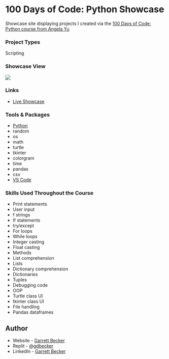 # 100 Days of Code: Python Showcase

Showcase site displaying projects I created via the [100 Days of Code: Python course from Angela Yu](https://www.udemy.com/course/100-days-of-code/)

### Project Types

Scripting

### Showcase View

![](./insert)

### Links

- [Live Showcase](insert)

### Tools & Packages

- [Python](https://www.python.org)
- random
- os
- math
- turtle
- tkinter
- colorgram
- time
- pandas
- csv
- [VS Code](https://code.visualstudio.com)

### Skills Used Throughout the Course

- Print statements
- User input
- f strings
- If statements
- try/except
- For loops
- While loops
- Integer casting
- Float casting
- Methods
- List comprehension
- Lists
- Dictionary comprehension
- Dictionaries
- Tuples
- Debugging code
- OOP
- Turtle class UI
- tkinter class UI
- File handling
- Pandas dataframes

## Author

- Website - [Garrett Becker]()
- Replit - [@gdbecker](https://replit.com/@gdbecker)
- LinkedIn - [Garrett Becker](https://www.linkedin.com/in/garrett-becker-923b4a106/)
